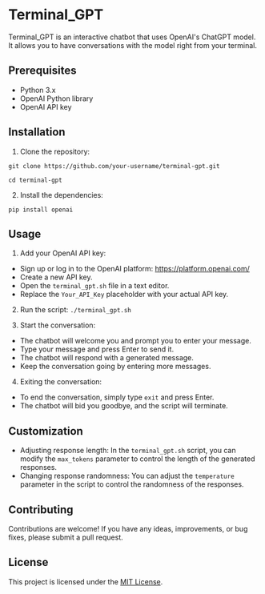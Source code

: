 # Terminal_GPT

Terminal_GPT is an interactive chatbot that uses OpenAI's ChatGPT model. It allows you to have conversations with the model right from your terminal.

## Prerequisites
- Python 3.x
- OpenAI Python library
- OpenAI API key

## Installation
1. Clone the repository:

```git clone https://github.com/your-username/terminal-gpt.git```

```cd terminal-gpt```

2. Install the dependencies:

```pip install openai```

## Usage
1. Add your OpenAI API key:
- Sign up or log in to the OpenAI platform: https://platform.openai.com/
- Create a new API key.
- Open the `terminal_gpt.sh` file in a text editor.
- Replace the `Your_API_Key` placeholder with your actual API key.

2. Run the script:
```./terminal_gpt.sh```

3. Start the conversation:
- The chatbot will welcome you and prompt you to enter your message.
- Type your message and press Enter to send it.
- The chatbot will respond with a generated message.
- Keep the conversation going by entering more messages.

4. Exiting the conversation:
- To end the conversation, simply type `exit` and press Enter.
- The chatbot will bid you goodbye, and the script will terminate.

## Customization
- Adjusting response length: In the `terminal_gpt.sh` script, you can modify the `max_tokens` parameter to control the length of the generated responses.
- Changing response randomness: You can adjust the `temperature` parameter in the script to control the randomness of the responses.

## Contributing
Contributions are welcome! If you have any ideas, improvements, or bug fixes, please submit a pull request.

## License
This project is licensed under the [MIT License](LICENSE).




